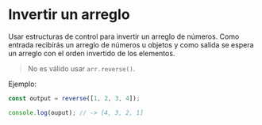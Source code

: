 # Invertir un arreglo

Usar estructuras de control para invertir un arreglo de números. Como entrada
recibirás un arreglo de números u objetos y como salida se espera un arreglo con
el orden invertido de los elementos.

> No es válido usar `arr.reverse()`.

Ejemplo:

```javascript
const output = reverse([1, 2, 3, 4]);

console.log(ouput); // -> [4, 3, 2, 1]
```
